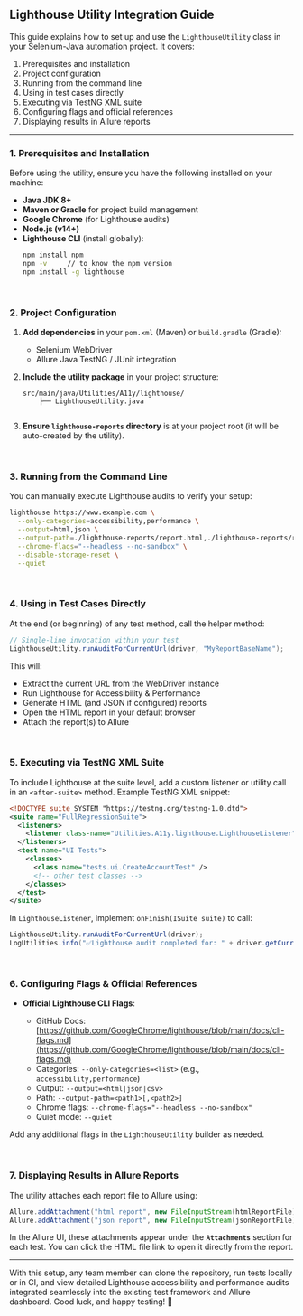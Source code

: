 ## Lighthouse Utility Integration Guide

This guide explains how to set up and use the `LighthouseUtility` class in your Selenium-Java automation project. It covers:

1. Prerequisites and installation
2. Project configuration
3. Running from the command line
4. Using in test cases directly
5. Executing via TestNG XML suite
6. Configuring flags and official references
7. Displaying results in Allure reports

---

### 1. Prerequisites and Installation

Before using the utility, ensure you have the following installed on your machine:

* **Java JDK 8+**
* **Maven or Gradle** for project build management
* **Google Chrome** (for Lighthouse audits)
* **Node.js (v14+)**
* **Lighthouse CLI** (install globally):
  ```bash
  npm install npm
  npm -v     // to know the npm version
  npm install -g lighthouse
  ```

<br/>

### 2. Project Configuration

1. **Add dependencies** in your `pom.xml` (Maven) or `build.gradle` (Gradle):

   * Selenium WebDriver
   * Allure Java TestNG / JUnit integration

2. **Include the utility package** in your project structure:

   ```text
   src/main/java/Utilities/A11y/lighthouse/
       ├── LighthouseUtility.java
      
   ```

3. **Ensure `lighthouse-reports` directory** is at your project root (it will be auto-created by the utility).

<br/>

### 3. Running from the Command Line

You can manually execute Lighthouse audits to verify your setup:

```bash
lighthouse https://www.example.com \
  --only-categories=accessibility,performance \
  --output=html,json \
  --output-path=./lighthouse-reports/report.html,./lighthouse-reports/report.json \
  --chrome-flags="--headless --no-sandbox" \
  --disable-storage-reset \
  --quiet
```
<br/>

### 4. Using in Test Cases Directly

At the end (or beginning) of any test method, call the helper method:

```java
// Single-line invocation within your test
LighthouseUtility.runAuditForCurrentUrl(driver, "MyReportBaseName");
```

This will:

* Extract the current URL from the WebDriver instance
* Run Lighthouse for Accessibility & Performance
* Generate HTML (and JSON if configured) reports
* Open the HTML report in your default browser
* Attach the report(s) to Allure

<br/>

### 5. Executing via TestNG XML Suite

To include Lighthouse at the suite level, add a custom listener or utility call in an `<after-suite>` method. Example TestNG XML snippet:

```xml
<!DOCTYPE suite SYSTEM "https://testng.org/testng-1.0.dtd">
<suite name="FullRegressionSuite">
  <listeners>
    <listener class-name="Utilities.A11y.lighthouse.LighthouseListener" />
  </listeners>
  <test name="UI Tests">
    <classes>
      <class name="tests.ui.CreateAccountTest" />
      <!-- other test classes -->
    </classes>
  </test>
</suite>
```

In `LighthouseListener`, implement `onFinish(ISuite suite)` to call:

```java
LighthouseUtility.runAuditForCurrentUrl(driver);
LogUtilities.info("✅Lighthouse audit completed for: " + driver.getCurrentUrl());
```

<br/>

### 6. Configuring Flags & Official References

* **Official Lighthouse CLI Flags**:

  * GitHub Docs: [https://github.com/GoogleChrome/lighthouse/blob/main/docs/cli-flags.md](https://github.com/GoogleChrome/lighthouse/blob/main/docs/cli-flags.md)
  * Categories: `--only-categories=<list>` (e.g., `accessibility,performance`)
  * Output: `--output=<html|json|csv>`
  * Path: `--output-path=<path1>[,<path2>]`
  * Chrome flags: `--chrome-flags="--headless --no-sandbox"`
  * Quiet mode: `--quiet`

Add any additional flags in the `LighthouseUtility` builder as needed.

<br/>

### 7. Displaying Results in Allure Reports

The utility attaches each report file to Allure using:

```java
Allure.addAttachment("html report", new FileInputStream(htmlReportFile));
Allure.addAttachment("json report", new FileInputStream(jsonReportFile));
```

In the Allure UI, these attachments appear under the **`Attachments`** section for each test. You can click the HTML file link to open it directly from the report.

---

With this setup, any team member can clone the repository, run tests locally or in CI, and view detailed Lighthouse accessibility and performance audits integrated seamlessly into the existing test framework and Allure dashboard. Good luck, and happy testing! 🚀

